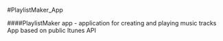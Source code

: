 ﻿#PlaylistMaker_App

####PlaylistMaker app - application for creating and playing music tracks 
App based on public Itunes API 
